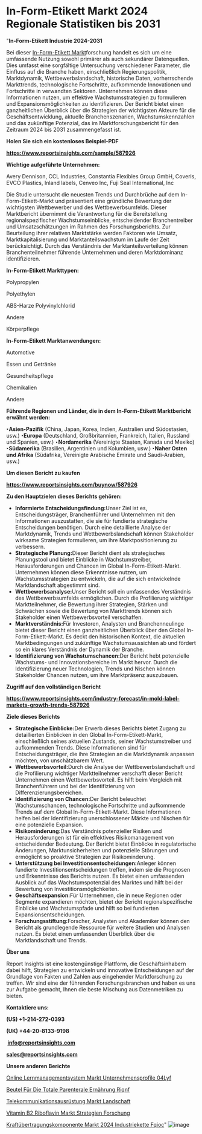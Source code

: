 # In-Form-Etikett Markt 2024 Regionale Statistiken bis 2031

"<strong><b>In-Form-Etikett Industrie 2024-2031</b></strong>

Bei dieser <a href=https://www.reportsinsights.com/sample/587926>In-Form-Etikett Markt</a>forschung handelt es sich um eine umfassende Nutzung sowohl primärer als auch sekundärer Datenquellen. Dies umfasst eine sorgfältige Untersuchung verschiedener Parameter, die Einfluss auf die Branche haben, einschließlich Regierungspolitik, Marktdynamik, Wettbewerbslandschaft, historische Daten, vorherrschende Markttrends, technologische Fortschritte, aufkommende Innovationen und Fortschritte in verwandten Sektoren. Unternehmen können diese Informationen nutzen, um effektive Wachstumsstrategien zu formulieren und Expansionsmöglichkeiten zu identifizieren. Der Bericht bietet einen ganzheitlichen Überblick über die Strategien der wichtigsten Akteure für die Geschäftsentwicklung, aktuelle Branchenszenarien, Wachstumskennzahlen und das zukünftige Potenzial, das im Marktforschungsbericht für den Zeitraum 2024 bis 2031 zusammengefasst ist.

<strong><b>Holen Sie sich ein kostenloses Beispiel-PDF</b></strong>

<a href=https://www.reportsinsights.com/sample/587926><strong><u>https://www.reportsinsights.com/sample/587926</u></strong></a>

<strong>Wichtige aufgeführte Unternehmen:</strong>

Avery Dennison, CCL Industries, Constantia Flexibles Group GmbH, Coveris, EVCO Plastics, Inland labels, Cenveo Inc, Fuji Seal International, Inc

Die Studie untersucht die neuesten Trends und Durchbrüche auf dem In-Form-Etikett-Markt und präsentiert eine gründliche Bewertung der wichtigsten Wettbewerber und des Wettbewerbsumfelds. Dieser Marktbericht übernimmt die Verantwortung für die Bereitstellung regionalspezifischer Wachstumseinblicke, entscheidender Branchentreiber und Umsatzschätzungen im Rahmen des Forschungsberichts. Zur Beurteilung ihrer relativen Marktstärke werden Faktoren wie Umsatz, Marktkapitalisierung und Marktanteilswachstum im Laufe der Zeit berücksichtigt. Durch das Verständnis der Marktanteilsverteilung können Branchenteilnehmer führende Unternehmen und deren Marktdominanz identifizieren.

<strong>In-Form-Etikett Markttypen:</strong>

Polypropylen

Polyethylen

ABS-Harze Polyvinylchlorid

Andere

Körperpflege

<strong>In-Form-Etikett Marktanwendungen:</strong>

Automotive

Essen und Getränke

Gesundheitspflege

Chemikalien

Andere

<strong><b>Führende Regionen und Länder, die in dem In-Form-Etikett Marktbericht erwähnt werden:</b></strong>

<strong><b>‣Asien-Pazifik</b></strong> (China, Japan, Korea, Indien, Australien und Südostasien, usw.)
<strong><b>‣Europa</b></strong> (Deutschland, Großbritannien, Frankreich, Italien, Russland und Spanien, usw.)
‣<strong><b>Nordamerika</b></strong> (Vereinigte Staaten, Kanada und Mexiko)
<strong><b>‣Südamerika</b></strong> (Brasilien, Argentinien und Kolumbien, usw.)
<strong><b>‣Naher Osten und Afrika</b></strong> (Südafrika, Vereinigte Arabische Emirate und Saudi-Arabien, usw.)

<strong>Um diesen Bericht zu kaufen</strong>

<a href=https://www.reportsinsights.com/buynow/587926><strong><u>https://www.reportsinsights.com/buynow/587926</u></strong></a>

<strong><b>Zu den Hauptzielen dieses Berichts gehören:</b></strong>
<ul>
  <li><b></b><strong><b>Informierte Entscheidungsfindung:</b></strong>Unser Ziel ist es, Entscheidungsträger, Branchenführer und Unternehmen mit den Informationen auszustatten, die sie für fundierte strategische Entscheidungen benötigen. Durch eine detaillierte Analyse der Marktdynamik, Trends und Wettbewerbslandschaft können Stakeholder wirksame Strategien formulieren, um ihre Marktpositionierung zu verbessern.</li>
  <li><b></b><strong><b>Strategische Planung:</b></strong>Dieser Bericht dient als strategisches Planungstool und bietet Einblicke in Wachstumstreiber, Herausforderungen und Chancen im Global In-Form-Etikett-Markt. Unternehmen können diese Erkenntnisse nutzen, um Wachstumsstrategien zu entwickeln, die auf die sich entwickelnde Marktlandschaft abgestimmt sind.</li>
  <li><b></b><strong><b>Wettbewerbsanalyse:</b></strong>Unser Bericht soll ein umfassendes Verständnis des Wettbewerbsumfelds ermöglichen. Durch die Profilierung wichtiger Marktteilnehmer, die Bewertung ihrer Strategien, Stärken und Schwächen sowie die Bewertung von Markttrends können sich Stakeholder einen Wettbewerbsvorteil verschaffen.</li>
  <li><b></b><strong><b>Marktverständnis:</b></strong>Für Investoren, Analysten und Branchenneulinge bietet dieser Bericht einen ganzheitlichen Überblick über den Global In-Form-Etikett-Markt. Es deckt den historischen Kontext, die aktuellen Marktbedingungen und zukünftige Wachstumsaussichten ab und fördert so ein klares Verständnis der Dynamik der Branche.</li>
  <li><b></b><strong><b>Identifizierung von Wachstumschancen:</b></strong>Der Bericht hebt potenzielle Wachstums- und Innovationsbereiche im Markt hervor. Durch die Identifizierung neuer Technologien, Trends und Nischen können Stakeholder Chancen nutzen, um ihre Marktpräsenz auszubauen.</li>
</ul>
<strong>Zugriff auf den vollständigen Bericht</strong>

<a href=https://www.reportsinsights.com/industry-forecast/in-mold-label-markets-growth-trends-587926><strong>https://www.reportsinsights.com/industry-forecast/in-mold-label-markets-growth-trends-587926</strong></a>

<strong><b>Ziele dieses Berichts</b></strong>
<ul>
  <li><b></b><strong><b>Strategische Einblicke:</b></strong>Der Erwerb dieses Berichts bietet Zugang zu detaillierten Einblicken in den Global In-Form-Etikett-Markt, einschließlich seines aktuellen Zustands, seiner Wachstumstreiber und aufkommenden Trends. Diese Informationen sind für Entscheidungsträger, die ihre Strategien an die Marktdynamik anpassen möchten, von unschätzbarem Wert.</li>
  <li><b></b><strong><b>Wettbewerbsvorteil:</b></strong>Durch die Analyse der Wettbewerbslandschaft und die Profilierung wichtiger Marktteilnehmer verschafft dieser Bericht Unternehmen einen Wettbewerbsvorteil. Es hilft beim Vergleich mit Branchenführern und bei der Identifizierung von Differenzierungsbereichen.</li>
  <li><b></b><strong><b>Identifizierung von Chancen:</b></strong>Der Bericht beleuchtet Wachstumschancen, technologische Fortschritte und aufkommende Trends auf dem Global In-Form-Etikett-Markt. Diese Informationen helfen bei der Identifizierung unerschlossener Märkte und Nischen für eine potenzielle Expansion.</li>
  <li><b></b><strong><b>Risikominderung:</b></strong>Das Verständnis potenzieller Risiken und Herausforderungen ist für ein effektives Risikomanagement von entscheidender Bedeutung. Der Bericht bietet Einblicke in regulatorische Änderungen, Marktunsicherheiten und potenzielle Störungen und ermöglicht so proaktive Strategien zur Risikominderung.</li>
  <li><b></b><strong><b>Unterstützung bei Investitionsentscheidungen:</b></strong>Anleger können fundierte Investitionsentscheidungen treffen, indem sie die Prognosen und Erkenntnisse des Berichts nutzen. Es bietet einen umfassenden Ausblick auf das Wachstumspotenzial des Marktes und hilft bei der Bewertung von Investitionsmöglichkeiten.</li>
  <li><b></b><strong><b>Geschäftsexpansion:</b></strong>Für Unternehmen, die in neue Regionen oder Segmente expandieren möchten, bietet der Bericht regionalspezifische Einblicke und Wachstumspfade und hilft so bei fundierten Expansionsentscheidungen.</li>
  <li><b></b><strong><b>Forschungsstiftung:</b></strong>Forscher, Analysten und Akademiker können den Bericht als grundlegende Ressource für weitere Studien und Analysen nutzen. Es bietet einen umfassenden Überblick über die Marktlandschaft und Trends.</li>
</ul>
<strong>Über uns</strong>

Report Insights ist eine kostengünstige Plattform, die Geschäftsinhabern dabei hilft, Strategien zu entwickeln und innovative Entscheidungen auf der Grundlage von Fakten und Zahlen aus eingehender Marktforschung zu treffen. Wir sind eine der führenden Forschungsbranchen und haben es uns zur Aufgabe gemacht, Ihnen die beste Mischung aus Datenmetriken zu bieten.

<strong>Kontaktiere uns:</strong>

<strong>(US) +1-214-272-0393</strong>

<strong>(UK) +44-20-8133-9198</strong>

<strong> </strong><a href=info@reportsinsights.com><strong><u>info@reportsinsights.com</u></strong></a>

<a href=sales@reportsinsights.com><strong><u>sales@reportsinsights.com</u></strong></a>

<strong>Unsere anderen Berichte</strong>

<a href=https://de.linkedin.com/pulse/online-lernmanagementsystem-markt-unternehmensprofile-04lyf/>Online Lernmanagementsystem Markt Unternehmensprofile 04Lyf</a>

<a href=https://de.linkedin.com/pulse/beutel-für-die-totale-parenterale-ernährung-riqnf/>Beutel Für Die Totale Parenterale Ernährung Riqnf</a>

<a href=https://de.linkedin.com/pulse/telekommunikationsausrüstung-markt-landschaft>Telekommunikationsausrüstung Markt Landschaft</a>

<a href=https://de.linkedin.com/pulse/vitamin-b2-riboflavin-markt-strategien-forschung>Vitamin B2 Riboflavin Markt Strategien Forschung</a>

<a href=https://de.linkedin.com/pulse/kraftübertragungskomponente-markt-2024-industriekette-fqioc/>Kraftübertragungskomponente Markt 2024 Industriekette Fqioc</a>"
![image](https://github.com/Jaayaachit/RIMedTech/assets/158452289/65a70abd-62ce-4edf-ae1d-d660bc8731f7)
